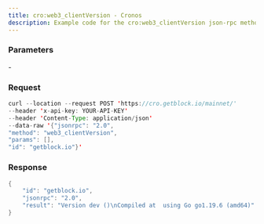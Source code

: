 ```yaml
---
title: cro:web3_clientVersion - Cronos
description: Example code for the cro:web3_clientVersion json-rpc method. Сomplete guide on how to use cro:web3_clientVersion json-rpc in GetBlock.io Web3 documentation.
---
```


### Parameters


\-

### Request

``` java
curl --location --request POST 'https://cro.getblock.io/mainnet/' 
--header 'x-api-key: YOUR-API-KEY' 
--header 'Content-Type: application/json' 
--data-raw '{"jsonrpc": "2.0",
"method": "web3_clientVersion",
"params": [],
"id": "getblock.io"}'
```

###  Response

``` java
{
    "id": "getblock.io",
    "jsonrpc": "2.0",
    "result": "Version dev ()\nCompiled at  using Go go1.19.6 (amd64)"
}
```

